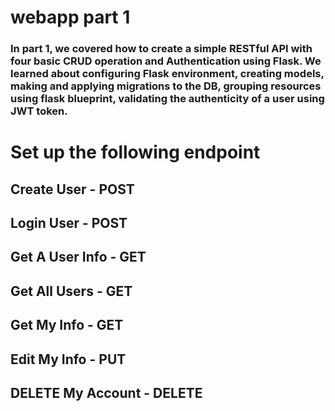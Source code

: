 # webapp part 1

### In part 1, we covered how to create a simple RESTful API with four basic CRUD operation and Authentication using Flask. We learned about configuring Flask environment, creating models, making and applying migrations to the DB, grouping resources using flask blueprint, validating the authenticity of a user using JWT token.

# Set up the following endpoint

Create User - POST
---
Login User - POST
---
Get A User Info - GET
---
Get All Users - GET 
---
Get My Info - GET
--
Edit My Info - PUT 
--
DELETE My Account - DELETE
---